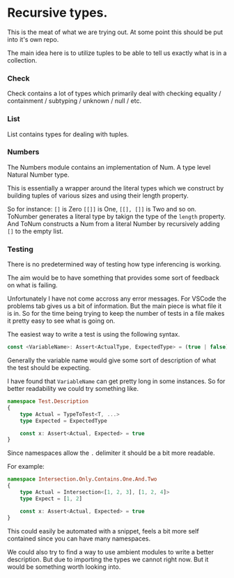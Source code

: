 # Recursive types.

This is the meat of what we are trying out. At some point this should be put into it's own repo.

The main idea here is to utilize tuples to be able to tell us exactly what is in a collection.

### Check

Check contains a lot of types which primarily deal with checking equality / containment / subtyping / unknown / null / etc.

### List

List contains types for dealing with tuples.

### Numbers

The Numbers module contains an implementation of Num. A type level Natural Number type.

This is essentially a wrapper around the literal types which we construct by building tuples of various sizes and using their length property.

So for instance: `[]` is Zero `[[]]` is One, `[[], []]` is Two and so on. ToNumber generates a literal type by takign the type of the `length` property. And ToNum constructs a Num from a literal Number by recursively adding `[]` to the empty list.

### Testing

There is no predetermined way of testing how type inferencing is working.

The aim would be to have something that provides some sort of feedback on what is failing.

Unfortunately I have not come accross any error messages. For VSCode the problems tab gives us a bit of information. But the main piece is what file it is in. So for the time being trying to keep the number of tests in a file makes it pretty easy to see what is going on.

The easiest way to write a test is using the following syntax.

```ts
const <VariableName>: Assert<ActualType, ExpectedType> = (true | false)
```

Generally the variable name would give some sort of description of what the test should be expecting.

I have found that `VariableName` can get pretty long in some instances. So for better readability we could try something like.

```ts
namespace Test.Description
{
    type Actual = TypeToTest<T, ...>
    type Expected = ExpectedType

    const x: Assert<Actual, Expected> = true
}
```

Since namespaces allow the `.` delimiter it should be a bit more readable.

For example:

```ts
namespace Intersection.Only.Contains.One.And.Two
{
    type Actual = Intersection<[1, 2, 3], [1, 2, 4]>
    type Expect = [1, 2]

    const x: Assert<Actual, Expected> = true
}
```

This could easily be automated with a snippet, feels a bit more self contained since you can have many namespaces.

We could also try to find a way to use ambient modules to write a better description. But due to importing the types we cannot right now. But it would be something worth looking into.